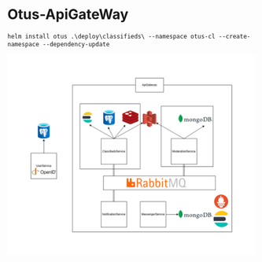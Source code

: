 # Otus-ApiGateWay

```shell
helm install otus .\deploy\classifieds\ --namespace otus-cl --create-namespace --dependency-update
```

![architecture.png](architecture.png)